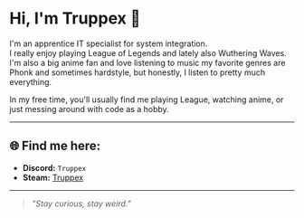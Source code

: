 # Hi, I'm Truppex 👋

I'm an apprentice IT specialist for system integration.  
I really enjoy playing League of Legends and lately also Wuthering Waves.  
I'm also a big anime fan and love listening to music my favorite genres are Phonk and sometimes hardstyle, but honestly, I listen to pretty much everything.

In my free time, you'll usually find me playing League, watching anime, or just messing around with code as a hobby.

---

## 🌐 Find me here:

- **Discord:** `Truppex`
- **Steam:** [Truppex](https://steamcommunity.com/id/Truppex/)

---

> _"Stay curious, stay weird."_
